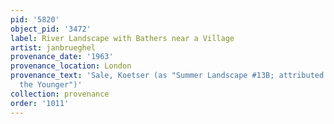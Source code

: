 ```yaml
---
pid: '5820'
object_pid: '3472'
label: River Landscape with Bathers near a Village
artist: janbrueghel
provenance_date: '1963'
provenance_location: London
provenance_text: 'Sale, Koetser (as "Summer Landscape #13B; attributed to Jan Brueghel
  the Younger")'
collection: provenance
order: '1011'
---
```

